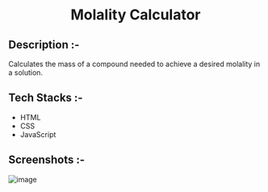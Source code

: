 # <p align="center">Molality Calculator</p>

## Description :-

Calculates the mass of a compound needed to achieve a desired molality in a solution.

## Tech Stacks :-

- HTML
- CSS
- JavaScript

## Screenshots :-

![image](https://github.com/user-attachments/assets/dc98bc2a-9b22-4df2-a0b9-2c01bea7d141)
